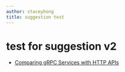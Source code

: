 ```yaml
---
author: staceyhong
title: suggestion test
---
```


# test for suggestion v2
- [Comparing gRPC Services with HTTP APIs](https://docs.microsoft.com/aspnet/core/grpc/comparison?view=aspnetcore-3.0)
